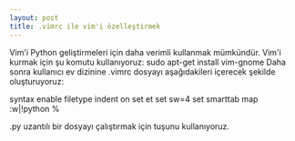 ```yaml
---
layout: post
title: .vimrc ile vim'i özelleştirmek
---
```


Vim'i Python geliştirmeleri için daha verimli kullanmak mümkündür.
Vim'i kurmak için şu komutu kullanıyoruz:
sudo apt-get install vim-gnome
Daha sonra kullanıcı ev dizinine .vimrc dosyayı aşağıdakileri içerecek şekilde oluşturuyoruz:

syntax enable
filetype indent on
set et
set sw=4
set smarttab
map <f2> :w\|!python %<cr>

.py uzantılı bir dosyayı çalıştırmak için <F2> tuşunu kullanıyoruz.
